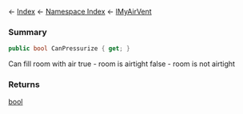 ← [Index](Api-Index) ← [Namespace Index](Namespace-Index) ← [IMyAirVent](SpaceEngineers.Game.ModAPI.Ingame.IMyAirVent)

### Summary

```csharp
public bool CanPressurize { get; }
```

Can fill room with air true - room is airtight false - room is not airtight

### Returns

[bool](https://docs.microsoft.com/en-us/dotnet/api/System.Boolean?view=netframework-4.6)

